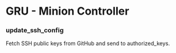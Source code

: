# GRU - Minion Controller

### update_ssh_config

Fetch SSH public keys from GitHub and send to authorized_keys.